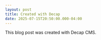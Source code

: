 ```yaml
---
layout: post
title: Created with Decap
date: 2025-07-15T20:50:00.000-04:00
---
```

This blog post was created with Decap CMS.
